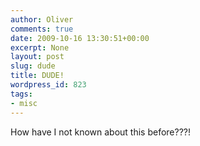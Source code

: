 ```yaml
---
author: Oliver
comments: true
date: 2009-10-16 13:30:51+00:00
excerpt: None
layout: post
slug: dude
title: DUDE!
wordpress_id: 823
tags:
- misc
---
```


How have I not known about this before???!

<object width="425" height="344"><param name="movie" value="https://www.youtube.com/v/99E16w0PxCA&hl=en&fs=1&"></param><param name="allowFullScreen" value="true"></param><param name="allowscriptaccess" value="always"></param><embed src="https://www.youtube.com/v/99E16w0PxCA&hl=en&fs=1&" type="application/x-shockwave-flash" allowscriptaccess="always" allowfullscreen="true" width="425" height="344"></embed></object>